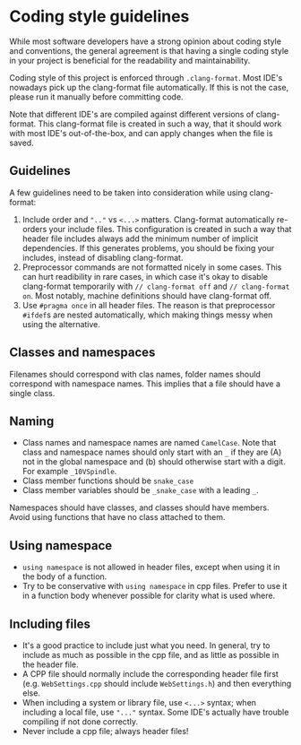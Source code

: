 # Coding style guidelines

While most software developers have a strong opinion about coding 
style and conventions, the general agreement is that having a single 
coding style in your project is beneficial for the readability and 
maintainability. 

Coding style of this project is enforced through `.clang-format`. 
Most IDE's nowadays pick up the clang-format file automatically. If
this is not the case, please run it manually before committing code.

Note that different IDE's are compiled against different versions of 
clang-format. This clang-format file is created in such a way, that 
it should work with most IDE's out-of-the-box, and can apply changes 
when the file is saved.

## Guidelines 

A few guidelines need to be taken into consideration while using 
clang-format:

1. Include order and `".."` vs `<...>` matters. Clang-format 
   automatically re-orders your include files. This configuration 
   is created in such a way that header file includes always add
   the minimum number of implicit dependencies. If this generates 
   problems, you should be fixing your includes, instead of disabling
   clang-format.
2. Preprocessor commands are not formatted nicely in some cases.
   This can hurt readibility in rare cases, in which case it's 
   okay to disable clang-format temporarily with 
   `// clang-format off` and `// clang-format on`. Most notably, 
   machine definitions should have clang-format off.
3. Use `#pragma once` in all header files. The reason is that 
   preprocessor `#ifdef`s are nested automatically, which making 
   things messy when using the alternative.

## Classes and namespaces

Filenames should correspond with clas names, folder names should 
correspond with namespace names. This implies that a file should 
have a single class.

## Naming

- Class names and namespace names are named `CamelCase`. Note that 
  class and namespace names should only start with an `_` if they are 
  (A) not in the global namespace and (b) should otherwise start with a digit.
  For example `_10VSpindle`.
- Class member functions should be `snake_case`
- Class member variables should be `_snake_case` with a leading `_`.
 
Namespaces should have classes, and classes should have members. Avoid
using functions that have no class attached to them.

## Using namespace

- `using namespace` is not allowed in header files, except when 
  using it in the body of a function.
- Try to be conservative with `using namespace` in cpp files. 
  Prefer to use it in a function body whenever possible for clarity
  what is used where.

## Including files

- It's a good practice to include just what you need. In general,
  try to include as much as possible in the cpp file, and as little 
  as possible in the header file.
- A CPP file should normally include the corresponding header file 
  first (e.g. `WebSettings.cpp` should include `WebSettings.h`)
  and then everything else.
- When including a system or library file, use `<...>` syntax; 
  when including a local file, use `"..."` syntax. Some IDE's
  actually have trouble compiling if not done correctly.
- Never include a cpp file; always header files!
